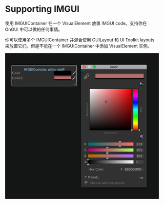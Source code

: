 # Supporting IMGUI

使用 IMGUIContainer 在一个 VisualElement 放置 IMGUI code。支持你在 OnGUI 中可以做的任何事情。

你可以使用多个 IMGUIContainer 并混合使用 GUILayout 和 UI Toolkit layouts 来放置它们。但是不能在一个 IMGUIContainer 中添加 VisualElement 实例。

![UIElementsIMGUI](../Image/UIElementsIMGUI.png)
